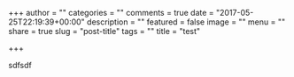 +++
author = ""
categories = ""
comments = true
date = "2017-05-25T22:19:39+00:00"
description = ""
featured = false
image = ""
menu = ""
share = true
slug = "post-title"
tags = ""
title = "test"

+++


sdfsdf